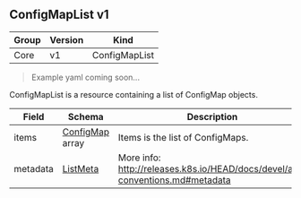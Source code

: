 ## ConfigMapList v1

Group        | Version     | Kind
------------ | ---------- | -----------
Core | v1 | ConfigMapList

> Example yaml coming soon...



ConfigMapList is a resource containing a list of ConfigMap objects.



Field        | Schema     | Description
------------ | ---------- | -----------
items | [ConfigMap](#configmap-v1) array | Items is the list of ConfigMaps.
metadata | [ListMeta](#listmeta-unversioned) | More info: http://releases.k8s.io/HEAD/docs/devel/api-conventions.md#metadata

